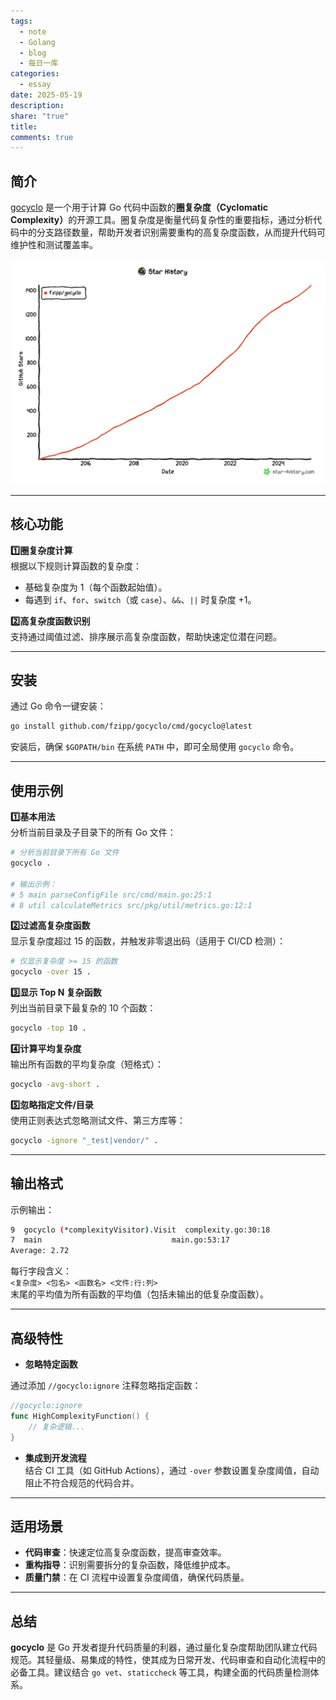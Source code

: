 ```yaml
---
tags:
  - note
  - Golang
  - blog
  - 每日一库
categories:
  - essay
date: 2025-05-19
description: 
share: "true"
title: 
comments: true
---
```

## 简介

[gocyclo](https://github.com/fzipp/gocyclo) 是一个用于计算 Go 代码中函数的​**​圈复杂度（Cyclomatic Complexity）​**​的开源工具。圈复杂度是衡量代码复杂性的重要指标，通过分析代码中的分支路径数量，帮助开发者识别需要重构的高复杂度函数，从而提升代码可维护性和测试覆盖率。

![](assets/images/IMG-7A3BAD363BB07591425B432AF0BAC8C9.png)

---

## 核心功能

​**​1️⃣圈复杂度计算​**​  
根据以下规则计算函数的复杂度：
- 基础复杂度为 1（每个函数起始值）。
- 每遇到 `if`、`for`、`switch`（或 `case`）、`&&`、`||` 时复杂度 +1。

**​2️⃣高复杂度函数识别​**​  
支持通过阈值过滤、排序展示高复杂度函数，帮助快速定位潜在问题。

---
## 安装

通过 Go 命令一键安装：

```bash
go install github.com/fzipp/gocyclo/cmd/gocyclo@latest
```

安装后，确保 `$GOPATH/bin` 在系统 `PATH` 中，即可全局使用 `gocyclo` 命令。

---

## 使用示例

**​1️⃣基本用法​**​  
分析当前目录及子目录下的所有 Go 文件：
    
```bash
# 分析当前目录下所有 Go 文件
gocyclo .

# 输出示例：
# 5 main parseConfigFile src/cmd/main.go:25:1
# 8 util calculateMetrics src/pkg/util/metrics.go:12:1
```

​**2️⃣​过滤高复杂度函数​**​  
显示复杂度超过 15 的函数，并触发非零退出码（适用于 CI/CD 检测）：

```bash
# 仅显示复杂度 >= 15 的函数
gocyclo -over 15 .
```
    
**​3️⃣显示 Top N 复杂函数​**​  
列出当前目录下最复杂的 10 个函数：

```bash
gocyclo -top 10 .
```
    
**​4️⃣计算平均复杂度​**​  
输出所有函数的平均复杂度（短格式）：

```bash
gocyclo -avg-short .
```


**​5️⃣忽略指定文件/目录​**​  
使用正则表达式忽略测试文件、第三方库等：

```bash
gocyclo -ignore "_test|vendor/" .
```
---

## 输出格式

示例输出：

```bash
9  gocyclo (*complexityVisitor).Visit  complexity.go:30:18   
7  main                             main.go:53:17   
Average: 2.72
```

每行字段含义：  
`<复杂度> <包名> <函数名> <文件:行:列>`  
末尾的平均值为所有函数的平均值（包括未输出的低复杂度函数）。

---

## 高级特性

- ​**​忽略特定函数​**​  

通过添加 `//gocyclo:ignore` 注释忽略指定函数：

```go
//gocyclo:ignore
func HighComplexityFunction() { 
    // 复杂逻辑...
}
```

- ​**​集成到开发流程​**​  
 结合 CI 工具（如 GitHub Actions），通过 `-over` 参数设置复杂度阈值，自动阻止不符合规范的代码合并。

---

## 适用场景

- ​**​代码审查​**​：快速定位高复杂度函数，提高审查效率。
- ​**​重构指导​**​：识别需要拆分的复杂函数，降低维护成本。
- ​**​质量门禁​**​：在 CI 流程中设置复杂度阈值，确保代码质量。

---

## 总结

​**​gocyclo​**​ 是 Go 开发者提升代码质量的利器，通过量化复杂度帮助团队建立代码规范。其轻量级、易集成的特性，使其成为日常开发、代码审查和自动化流程中的必备工具。建议结合 `go vet`、`staticcheck` 等工具，构建全面的代码质量检测体系。

